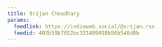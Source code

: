 ```yaml
---
title: Srijan Choudhary
params:
  feedlink: https://indieweb.social/@srijan.rss
  feedid: 402b59b7652bc321409018b56b546d0b
---
```

